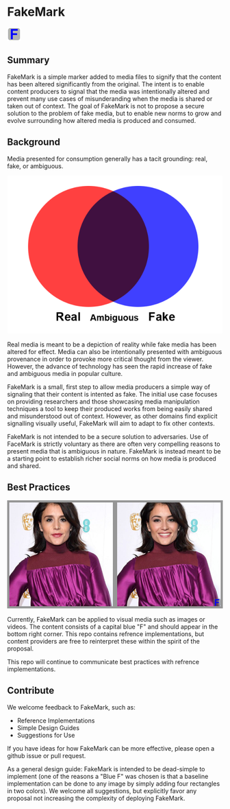 FakeMark
========

![alt text](fakemark.png "FakeMark")

Summary
-------
FakeMark is a simple marker added to media files to signify
that the content has been altered significantly from the original. The intent
is to enable content producers to signal that the media was intentionally altered
and prevent many use cases of misunderanding when the media is shared or taken
out of context.
The goal of FakeMark is not to propose a secure solution
to the problem of fake media, but to enable new norms to grow and evolve surrounding
how altered media is produced and consumed.

Background
-------

Media presented for consumption generally has a tacit grounding: real, fake, or ambiguous.

![alt text](real_fake.png "Media Landscape")

Real media is meant to be a depiction of reality while fake media has been
altered for effect. Media can also be intentionally presented with ambiguous provenance
in order to provoke more critical thought from the viewer. However, the advance
of technology has seen the rapid increase of fake and ambiguous media in popular culture.

FakeMark is a small, first step to allow media producers a simple way of signaling
that their content is intented as fake. The initial use case focuses on
providing researchers and
those showcasing media manipulation techniques a tool to keep their produced works from
being easily shared and misunderstood out of context. However, as other domains
find explicit signalling visually useful, FakeMark will aim to adapt to fix other contexts.

FakeMark is not intended to be a secure solution to adversaries. Use of FaceMark is strictly
voluntary as there are often very compelling reasons to present media that is ambiguous in nature. FakeMark is instead meant to be
a starting point to establish richer social norms on how media is produced and
shared.

Best Practices
-------
![alt text](fakemark_example.jpg "FakeMark Example")

Currently, FakeMark can be applied to visual media such as images or videos. The content
consists of a capital blue "F" and should appear in the bottom right corner. This
repo contains refrence implementations, but content providers are free to reinterpret
these within the spirit of the proposal.

This repo will continue to communicate best practices with refrence implementations.

Contribute
-------
We welcome feedback to FakeMark, such as:

  * Reference Implementations
  * Simple Design Guides
  * Suggestions for Use

If you have ideas for how FakeMark can be more effective, please open a github issue or pull request.

As a general design guide: FakeMark is intended to be dead-simple to implement
(one of the reasons a "Blue F" was chosen is that a baseline implementation can be done
to any image by simply adding four rectangles in two colors). We welcome all suggestions,
but explicitly favor any proposal not increasing the complexity of deploying FakeMark.

